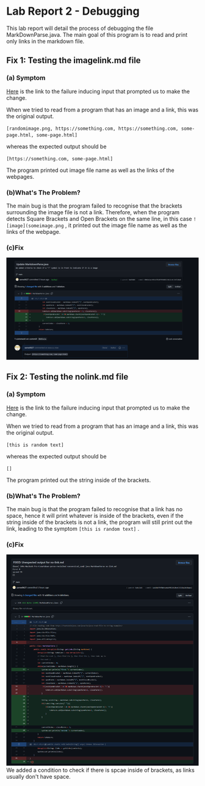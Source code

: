 # Lab Report 2 - Debugging 
This lab report will detail the process of debugging the file MarkDownParse.java. The main goal of this program is to read and print only links in the markdown file.
## Fix 1: Testing the imagelink.md file
### (a) Symptom
[Here](https://github.com/samw0627/markdown-parse-revisited/blob/974bfe799475872fc8f3fbe259e67e7f659741b4/imagelink.md) is the link to the failure inducing input that prompted us to make the change.

When we tried to read from a program that has an image and a link, this was the original output.

`[randomimage.png, https://something.com, https://something.com, some-page.html, some-page.html]` 

whereas the expected output should be

`[https://something.com, some-page.html]`

The program printed out image file name as well as the links of the webpages.

### (b)What's The Problem?
The main bug is that the program failed to recognise that the brackets surrounding the image file is not a link. Therefore, when the program detects Square Brackets and Open Brackets on the same line, in this case `![image](someimage.png` , it printed out the image file name as well as the links of the webpage.

### (c)Fix
![fix](v1.png)

## Fix 2: Testing the nolink.md file
### (a) Symptom
[Here](https://github.com/samw0627/markdown-parse-revisited/blob/974bfe799475872fc8f3fbe259e67e7f659741b4/no-link.md) is the link to the failure inducing input that prompted us to make the change.

When we tried to read from a program that has an image and a link, this was the original output.

`[this is random text]` 

whereas the expected output should be

`[]`

The program printed out the string inside of the brackets.

### (b)What's The Problem?
The main bug is that the program failed to recognise that a link has no space, hence it will print whatever is inside of the brackets, even if the string inside of the brackets is not a link, the program will still print out the link, leading to the symptom `[this is random text]` .

### (c)Fix
![fix](v2.png)
We added a condition to check if there is spcae inside of brackets, as links usually don't have space.



